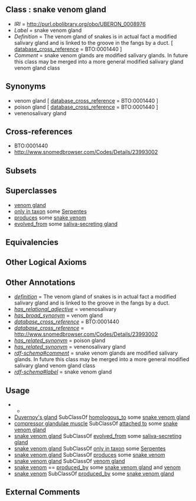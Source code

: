 
## Class : snake venom gland

 * *IRI* = http://purl.obolibrary.org/obo/UBERON_0008976
 * *Label* = snake venom gland
 * *Definition* = The venom gland of snakes is in actual fact a modified salivary gland and is linked to the groove in the fangs by a duct. [ [database_cross_reference](../../ef/oboInOwl#hasDbXref.md) = BTO:0001440 ]
 * *Comment* = snake venom glands are modified salivary glands. In future this class may be merged into a more general modified salivary gland venom gland class

## Synonyms

 * venom gland [ [database_cross_reference](../../ef/oboInOwl#hasDbXref.md) = BTO:0001440 ]
 * poison gland [ [database_cross_reference](../../ef/oboInOwl#hasDbXref.md) = BTO:0001440 ]
 * venenosalivary gland

## Cross-references

 * BTO:0001440
 * http://www.snomedbrowser.com/Codes/Details/23993002

## Subsets


## Superclasses

 * [venom gland](../../UBERON/79/UBERON_0011579.md)
 * [only in taxon](../../RO/60/RO_0002160.md) some [Serpentes](../../NCBITaxon/70/NCBITaxon_8570.md)
 * [produces](../../RO/00/RO_0003000.md) some [snake venom](../../UBERON/76/UBERON_0013076.md)
 * [evolved_from](../../core#evolved/om/core#evolved_from.md) some [saliva-secreting gland](../../UBERON/44/UBERON_0001044.md)

## Equivalencies


## Other Logical Axioms


## Other Annotations

 * *[definition](../../IAO/15/IAO_0000115.md)* = The venom gland of snakes is in actual fact a modified salivary gland and is linked to the groove in the fangs by a duct.
 * *[has_relational_adjective](../../UBPROP/07/UBPROP_0000007.md)* = venenosalivary
 * *[has_broad_synonym](../../ym/oboInOwl#hasBroadSynonym.md)* = venom gland
 * *[database_cross_reference](../../ef/oboInOwl#hasDbXref.md)* = BTO:0001440
 * *[database_cross_reference](../../ef/oboInOwl#hasDbXref.md)* = http://www.snomedbrowser.com/Codes/Details/23993002
 * *[has_related_synonym](../../ym/oboInOwl#hasRelatedSynonym.md)* = poison gland
 * *[has_related_synonym](../../ym/oboInOwl#hasRelatedSynonym.md)* = venenosalivary gland
 * *[rdf-schema#comment](../../nt/rdf-schema#comment.md)* = snake venom glands are modified salivary glands. In future this class may be merged into a more general modified salivary gland venom gland class
 * *[rdf-schema#label](../../el/rdf-schema#label.md)* = snake venom gland

## Usage

 * -
 * [Duvernoy's gland](../../UBERON/48/UBERON_0010048.md) SubClassOf [homologous_to](../../RO/58/RO_0002158.md) some [snake venom gland](../../UBERON/76/UBERON_0008976.md)
 * [compressor glandulae muscle](../../UBERON/14/UBERON_0013114.md) SubClassOf [attached to](../../RO/71/RO_0002371.md) some [snake venom gland](../../UBERON/76/UBERON_0008976.md)
 * [snake venom gland](../../UBERON/76/UBERON_0008976.md) SubClassOf [evolved_from](../../core#evolved/om/core#evolved_from.md) some [saliva-secreting gland](../../UBERON/44/UBERON_0001044.md)
 * [snake venom gland](../../UBERON/76/UBERON_0008976.md) SubClassOf [only in taxon](../../RO/60/RO_0002160.md) some [Serpentes](../../NCBITaxon/70/NCBITaxon_8570.md)
 * [snake venom gland](../../UBERON/76/UBERON_0008976.md) SubClassOf [produces](../../RO/00/RO_0003000.md) some [snake venom](../../UBERON/76/UBERON_0013076.md)
 * [snake venom gland](../../UBERON/76/UBERON_0008976.md) SubClassOf [venom gland](../../UBERON/79/UBERON_0011579.md)
 * [snake venom](../../UBERON/76/UBERON_0013076.md) == [produced_by](../../RO/01/RO_0003001.md) some [snake venom gland](../../UBERON/76/UBERON_0008976.md) and [venom](../../UBERON/13/UBERON_0007113.md)
 * [snake venom](../../UBERON/76/UBERON_0013076.md) SubClassOf [produced_by](../../RO/01/RO_0003001.md) some [snake venom gland](../../UBERON/76/UBERON_0008976.md)

## External Comments

